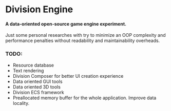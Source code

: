 # Division Engine
#### A data-oriented open-source game engine experiment.

Just some personal researches with try to minimize an OOP complexity and performance penalties 
without readability and maintainability overheads.

### TODO:
- Resource database
- Text rendering
- Division Composer for better UI creation experience
- Data oriented GUI tools
- Data oriented 3D tools
- Division ECS framework
- Preallocated memory buffer for the whole application. Improve data locality.
